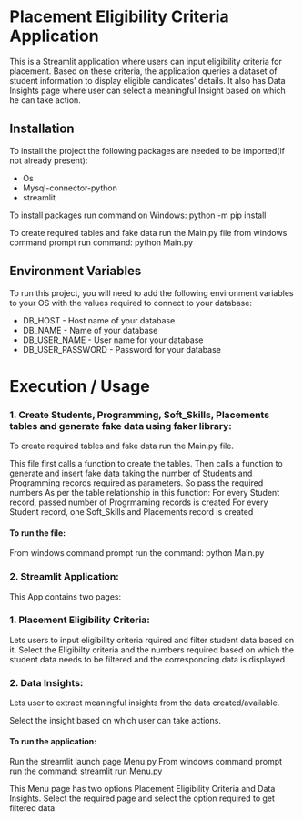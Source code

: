 
# Placement Eligibility Criteria Application

This is a Streamlit application where users can input eligibility criteria for placement. Based on these criteria, the application queries a dataset of student information to display eligible candidates' details. It also has Data Insights page where user can select a meaningful Insight based on which he can take action.

## Installation

To install the project the following packages are needed to be imported(if not already present):

- Os
- Mysql-connector-python
- streamlit

To install packages run command on Windows: 
python -m pip install <Package Name>

To create required tables and fake data run the Main.py file
from windows command prompt run command:
python <path of the file>Main.py


## Environment Variables

To run this project, you will need to add the following environment variables to your OS with the values required to connect to your database:

- DB_HOST - Host name of your database
- DB_NAME - Name of your database
- DB_USER_NAME - User name for your database
- DB_USER_PASSWORD - Password for your database


# Execution / Usage

### 1. Create Students, Programming, Soft_Skills, Placements tables and generate fake data using faker library:
To create required tables and fake data run the Main.py file.

This file first calls a function to create the tables.
Then calls a function to generate and insert fake data taking the number of Students and Programming records required as parameters.
So pass the required numbers
As per the table relationship in this function:
    For every Student record, passed number of Progrmaming
    records is created
    For every Student record, one Soft_Skills and Placements
    record is created

#### To run the file:
From windows command prompt run the command: 
python <path of the file> Main.py

### 2. Streamlit Application:
This App contains two pages:
### 1. Placement Eligibility Criteria:
Lets users to input eligibility criteria rquired and filter student data based on it.
Select the Eligibilty criteria and the numbers required based on which the student data needs to be filtered and the corresponding data is displayed

### 2. Data Insights: 
  Lets user to extract meaningful insights from the data created/available.

  Select the insight based on which user can take actions.

#### To run the application:
Run the streamlit launch page Menu.py
From windows command prompt run the command: 
streamlit run <path of the file> Menu.py

This Menu page has two options Placement Eligibility Criteria and 
Data Insights. Select the required page and select the option required to get filtered data.
